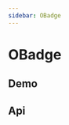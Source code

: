 ```yaml
---
sidebar: OBadge
---
```


# OBadge

## Demo

<!-- @usage badgeUsage -->

<!-- @case BadgeSlot -->

## Api

<!-- @api OBadge -->
